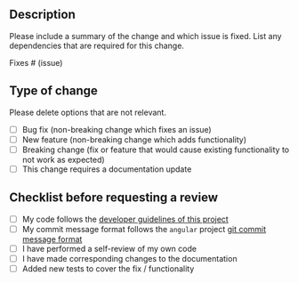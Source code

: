 ## Description

Please include a summary of the change and which issue is fixed. List any dependencies that are required for this change.

Fixes # (issue)

## Type of change

Please delete options that are not relevant.

- [ ] Bug fix (non-breaking change which fixes an issue)
- [ ] New feature (non-breaking change which adds functionality)
- [ ] Breaking change (fix or feature that would cause existing functionality to not work as expected)
- [ ] This change requires a documentation update

## Checklist before requesting a review

- [ ] My code follows the [developer guidelines of this project](https://github.com/wreathe-js/wreathe/blob/main/CONTRIBUTING.md)
- [ ] My commit message format follows the `angular` project [git commit message format](https://www.conventionalcommits.org/en/v1.0.0/)
- [ ] I have performed a self-review of my own code
- [ ] I have made corresponding changes to the documentation
- [ ] Added new tests to cover the fix / functionality
